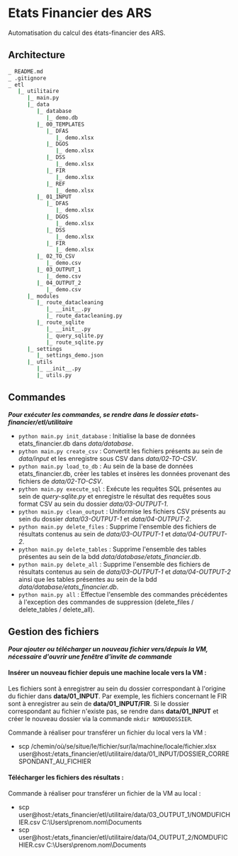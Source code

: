# Etats Financier des ARS

Automatisation du calcul des états-financier des ARS.

## Architecture

``` bash
_ README.md
_ .gitignore
_ etl
   |_ utilitaire
      |_ main.py
      |_ data
         |_ database
            |_ demo.db
         |_ 00_TEMPLATES
            |_ DFAS
               |_ demo.xlsx
            |_ DGOS
               |_ demo.xlsx
            |_ DSS
               |_ demo.xlsx
            |_ FIR
               |_ demo.xlsx
            |_ REF
               |_ demo.xlsx
         |_ 01_INPUT
            |_ DFAS
               |_ demo.xlsx
            |_ DGOS
               |_ demo.xlsx
            |_ DSS
               |_ demo.xlsx
            |_ FIR
               |_ demo.xlsx
         |_ 02_TO_CSV
            |_ demo.csv
         |_ 03_OUTPUT_1
            |_ demo.csv
         |_ 04_OUTPUT_2
            |_ demo.csv
      |_ modules
         |_ route_datacleaning
            |_ __init__.py
            |_ route_datacleaning.py
         |_ route_sqlite
            |_ __init__.py
            |_ query_sqlite.py
            |_ route_sqlite.py
      |_ settings
         |_ settings_demo.json
      |_ utils
         |_ __init__.py
         |_ utils.py
```

## Commandes

**_Pour exécuter les commandes, se rendre dans le dossier etats-financier/etl/utilitaire_**

* ```python main.py init_database``` : Initialise la base de données etats_financier.db dans _data/database_.
* ```python main.py create_csv``` : Convertit les fichiers présents au sein de _data/input_ et les enregistre sous CSV dans _data/02-TO-CSV_.
* ```python main.py load_to_db``` : Au sein de la base de données etats_financier.db, créer les tables et insères les données provenant des fichiers de _data/02-TO-CSV_.
* ```python main.py execute_sql``` : Exécute les requêtes SQL présentes au sein de _query-sqlite.py_ et enregistre le résultat des requêtes sous format CSV au sein du dossier _data/03-OUTPUT-1_.
* ```python main.py clean_output``` : Uniformise les fichiers CSV présents au sein du dossier _data/03-OUTPUT-1_ et _data/04-OUTPUT-2_.
* ```python main.py delete_files``` : Supprime l'ensemble des fichiers de résultats contenus au sein de _data/03-OUTPUT-1_ et _data/04-OUTPUT-2_.
* ```python main.py delete_tables``` : Supprime l'ensemble des tables présentes au sein de la bdd _data/database/etats_financier.db_.
* ```python main.py delete_all``` : Supprime l'ensemble des fichiers de résultats contenus au sein de _data/03-OUTPUT-1_ et _data/04-OUTPUT-2_ ainsi que les tables présentes au sein de la bdd _data/database/etats_financier.db_. 
* ```python main.py all``` : Effectue l'ensemble des commandes précédentes à l'exception des commandes de suppression (delete_files / delete_tables / delete_all).

## Gestion des fichiers

**_Pour ajouter ou télécharger un nouveau fichier vers/depuis la VM, nécessaire d'ouvrir une fenêtre d'invite de commande_**

#### Insérer un nouveau fichier depuis une machine locale vers la VM :
Les fichiers sont à enregistrer au sein du dossier correspondant à l'origine du fichier dans __data/01_INPUT__. Par exemple, les fichiers concernant le FIR sont à enregistrer au sein de __data/01_INPUT/FIR__.
Si le dossier correspondant au fichier n'existe pas, se rendre dans __data/01_INPUT__ et créer le nouveau dossier via la commande ```mkdir NOMDUDOSSIER```.

Commande à réaliser pour transférer un fichier du local vers la VM :
* scp /chemin/où/se/situe/le/fichier/sur/la/machine/locale/fichier.xlsx user@host:/etats_financier/etl/utilitaire/data/01_INPUT/DOSSIER_CORRESPONDANT_AU_FICHIER

#### Télécharger les fichiers des résultats :
Commande à réaliser pour transférer un fichier de la VM au local :
* scp user@host:/etats_financier/etl/utilitaire/data/03_OUTPUT_1/NOMDUFICHIER.csv C:\Users\prenom.nom\Documents
* scp user@host:/etats_financier/etl/utilitaire/data/04_OUTPUT_2/NOMDUFICHIER.csv C:\Users\prenom.nom\Documents
